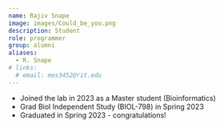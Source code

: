 ```yaml
---
name: Rajiv Snape
image: images/Could_be_you.png
description: Student
role: programmer
group: alumni
aliases:
  - R. Snape
# links:
  # email: mes3452@rit.edu
---
```


- Joined the lab in 2023 as a Master student (Bioinformatics)
- Grad Biol Independent Study (BIOL-798) in Spring 2023
- Graduated in Spring 2023 - congratulations!